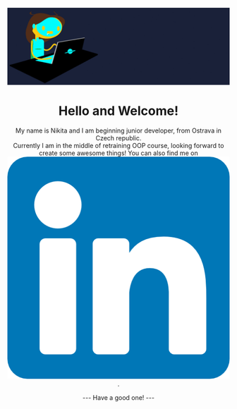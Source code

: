 [![Header](https://github.com/nikimat36/nikimat36/blob/main/keepCoding.gif)](https://some-url.dev)
<h1 align='center'> Hello and Welcome!</h1>
<p align='center'>
  My name is Nikita and I am beginning junior developer, from Ostrava in Czech republic. <br>
  Currently I am in the middle of retraining OOP course, looking forward to create some awesome things!
  You can also find me on <a href="https://www.linkedin.com/in/nikita-matysova"><img src="https://github.com/nikimat36/nikimat36/blob/main/linkedin.png" width:"20" alt="linkedin_icon"></a>.</p>

<p align='center'>--- Have a good one! ---</p>

